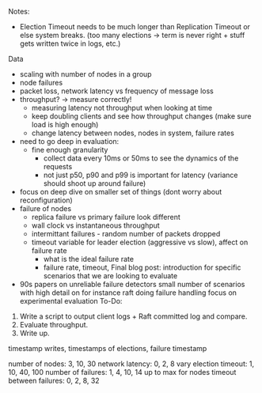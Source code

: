 Notes:
- Election Timeout needs to be much longer than Replication Timeout or else system breaks. (too many elections -> term is never right + stuff gets written twice in logs, etc.)


Data 
- scaling with number of nodes in a group
- node failures
- packet loss, network latency vs frequency of message loss
- throughput? -> measure correctly!
    - measuring latency not throughput when looking at time
    - keep doubling clients and see how throughput changes (make sure load is high enough)
    - change latency between nodes, nodes in system, failure rates
- need to go deep in evaluation:
    - fine enough granularity
        - collect data every 10ms or 50ms to see the dynamics of the requests
        - not just p50, p90 and p99 is important for latency (variance should shoot up around failure)
- focus on deep dive on smaller set of things (dont worry about reconfiguration)
- failure of nodes
    - replica failure vs primary failure look different
    - wall clock vs instantaneous throughput
    - intermittant failures - random number of packets dropped
    - timeout variable for leader election (aggressive vs slow), affect on failure rate
        - what is the ideal failure rate
        - failure rate, timeout, 
Final blog post:
introduction for specific scenarios that we are looking to evaluate
- 90s papers on unreliable failure detectors
small number of scenarios with high detail on for instance raft doing failure handling
focus on experimental evaluation
To-Do:
1. Write a script to output client logs + Raft committed log and compare. 
2. Evaluate throughput. 
3. Write up. 

timestamp writes,
timestamps of elections,
failure timestamp

number of nodes:    3, 10, 30
network latency:    0, 2, 8
vary election timeout:  1, 10, 40, 100
number of failures: 1, 4, 10, 14 up to max for nodes
timeout between failures:   0, 2, 8, 32